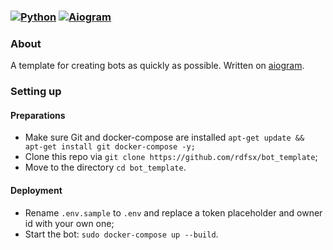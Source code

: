 ### [![Python](https://img.shields.io/badge/Python-3.9%2B-blue)](https://www.python.org/downloads/)  [![Aiogram](https://img.shields.io/badge/aiogram-2.15-blue)](https://pypi.org/project/aiogram/) 

### About
A template for creating bots as quickly as possible. Written on [aiogram](https://github.com/aiogram/aiogram).

### Setting up

#### Preparations
- Make sure Git and docker-compose are installed `apt-get update && apt-get install git docker-compose -y;`
- Clone this repo via `git clone https://github.com/rdfsx/bot_template`;
- Move to the directory `cd bot_template`.

#### Deployment
- Rename `.env.sample` to `.env` and replace a token placeholder and owner id with your own one;
- Start the bot: `sudo docker-compose up --build`.